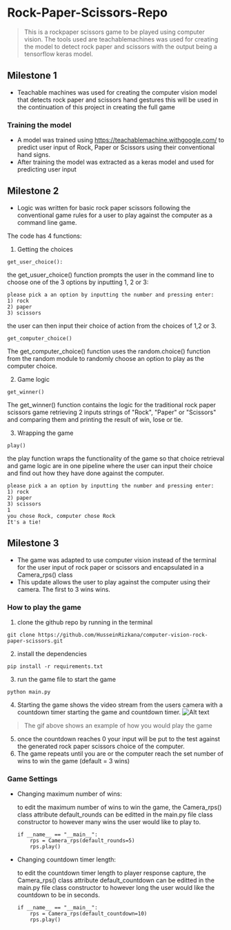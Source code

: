 # Rock-Paper-Scissors-Repo
> This is a rockpaper scissors game to be played using computer vision. The tools used are teachablemachines was used
for creating the model to detect rock paper and scissors with the output being a tensorflow keras model.

## Milestone 1

- Teachable machines was used for creating the computer vision model that detects rock paper and scissors hand gestures
this will be used in the continuation of this project in creating the full game
### Training the model
- A model was trained using https://teachablemachine.withgoogle.com/ to predict user input of Rock, Paper or Scissors using their conventional hand signs.
- After training the model was extracted as a keras model and used for predicting user input

## Milestone 2 
- Logic was written for basic rock paper scissors following the conventional game rules for a user to play against the computer as a command line game.

The code has 4 functions: 
 1. Getting the choices
```
get_user_choice():
```
the get_usuer_choice() function prompts the user in the command line to choose one of the 3 options by inputting 1, 2 or 3:

```
please pick a an option by inputting the number and pressing enter:
1) rock 
2) paper 
3) scissors
```
the user can then input their choice of action from the choices of 1,2 or 3.
```
get_computer_choice()
```
The get_computer_choice() function uses the random.choice() function from the random module to randomly choose an option to play as the computer choice.

2. Game logic
```
get_winner()
```
The get_winner() function contains the logic for the traditional rock paper scissors game retrieving 2 inputs strings of "Rock", "Paper" or "Scissors" and comparing them and printing the result of win, lose or tie.

3. Wrapping the game
```
play()
```

the play function wraps the functionality of the game so that choice retrieval and game logic are in one pipeline where the user can input their choice and find out how they have done against the computer. 
```
please pick a an option by inputting the number and pressing enter:
1) rock 
2) paper 
3) scissors
1
you chose Rock, computer chose Rock
It's a tie!
```

## Milestone 3 
- The game was adapted to use computer vision instead of the terminal for the user input of rock paper or scissors and encapsulated in a Camera_rps() class
- This update allows the user to play against the computer using their camera. The first to 3 wins wins.

### How to play the game
1. clone the github repo by running in the terminal
```
git clone https://github.com/HusseinRizkana/computer-vision-rock-paper-scissors.git
```
2. install the dependencies
```
pip install -r requirements.txt
```
3. run the game file to start the game 
```
python main.py
```
4. Starting the game shows the video stream from the users camera with a countdown timer starting the game and countdown timer.
![Alt text](assets/demoVideo.gif)
> The gif above shows an example of how you would play the game
5. once the countdown reaches 0 your input will be put to the test against the generated rock paper scissors choice of the computer. 
6. The game repeats until you are or the computer reach the set number of wins to win the game (default = 3 wins)



### Game Settings
- Changing maximum number of wins:

    to edit the maximum number of wins to win the game,  the Camera_rps() class attribute  default_rounds can be editted in the main.py file class constructor to however many wins the user would like to play to. 
    ```
    if __name__ == "__main__":
        rps = Camera_rps(default_rounds=5)
        rps.play()
    ```
- Changing countdown timer length: 

    to edit the countdown timer length to player response capture, the Camera_rps() class attribute default_countdown can be editted in the main.py file class constructor to however long the user would like the countdown to be in seconds. 

    ```
    if __name__ == "__main__":
        rps = Camera_rps(default_countdown=10)
        rps.play()
    ```
